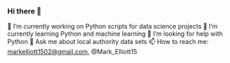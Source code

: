 ### Hi there 👋


🔭 I’m currently working on Python scripts for data science projects
🌱 I’m currently learning Python and machine learning
🤔 I’m looking for help with Python
💬 Ask me about local authority data sets
📫 How to reach me: markelliott1502@gmail.com, @Mark_Elliott15

